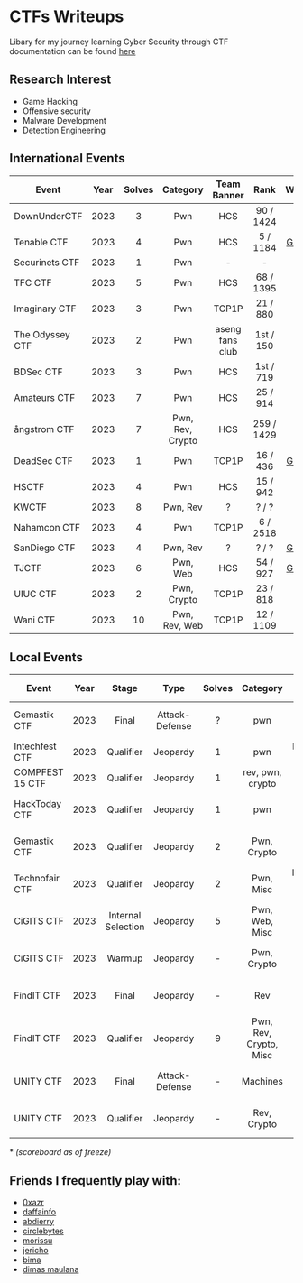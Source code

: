 # CTFs Writeups
Libary for my journey learning Cyber Security through CTF   
documentation can be found [here](https://hyggehalcyon.gitbook.io/page/ctfs/2023)  

## Research Interest
- Game Hacking   
- Offensive security   
- Malware Development
- Detection Engineering

## International Events
| Event | Year  | Solves | Category | Team Banner | Rank | Writeup |
| --- | --- | :---: | :---: |  :---: |  :---: | :---: |
| DownUnderCTF | 2023 | 3 | Pwn | HCS |  90 / 1424 | - |
| Tenable CTF | 2023 | 4 | Pwn | HCS |  5 / 1184 | [Gitbook](https://hyggehalcyon.gitbook.io/page/ctfs/2023/tenable-ctf-2023) |
| Securinets CTF | 2023 | 1 | Pwn | - |  - | - |
| TFC CTF | 2023 | 5 | Pwn | HCS |  68 / 1395 | - |
| Imaginary CTF | 2023  | 3 | Pwn | TCP1P | 21 / 880 | - |
| The Odyssey CTF | 2023  | 2 | Pwn | aseng fans club | 1st / 150 | - |
| BDSec CTF | 2023  | 3 | Pwn | HCS | 1st / 719 | - |
| Amateurs CTF | 2023  | 7 | Pwn | HCS | 25 / 914 | - |
| ångstrom CTF | 2023 | 7 | Pwn, Rev, Crypto | HCS | 259 / 1429 | - 
| DeadSec CTF | 2023 | 1 | Pwn | TCP1P | 16 / 436 | [Gitbook](https://hyggehalcyon.gitbook.io/page/ctfs/2023/deadsec-ctf-2023) 
| HSCTF | 2023 | 4 | Pwn | HCS | 15 / 942 | -
| KWCTF | 2023 | 8 | Pwn, Rev | ? | ? / ? | - 
| Nahamcon CTF | 2023 | 4 | Pwn | TCP1P | 6 / 2518 | -     
| SanDiego CTF | 2023 | 4 | Pwn, Rev | ? | ? / ? | [Gitbook](https://hyggehalcyon.gitbook.io/page/ctfs/2023/sandiegoctf-2023) 
| TJCTF |  2023 | 6 | Pwn, Web | HCS | 54 / 927 | [Gitbook](https://hyggehalcyon.gitbook.io/page/ctfs/2023/tjctf-2023) 
| UIUC CTF | 2023 | 2 | Pwn, Crypto | TCP1P | 23 / 818 | -    
| Wani CTF | 2023 | 10 | Pwn, Rev, Web | TCP1P | 12 / 1109 | - 
    
    
## Local Events
| Event | Year  | Stage | Type | Solves | Category | Team Banner | Rank | Writeup |
| --- | :---: | :---: | :---: | :---: | :---: |  :---: |  :---: | :---: |
| Gemastik CTF | 2023 | Final | Attack-Defense | ? | pwn | Gak Bahaya Ta? | ? / ? | - |
| Intechfest CTF | 2023 | Qualifier | Jeopardy | 1 | pwn | Nisekoi S3 when? | 10* / 63 | - |
| COMPFEST 15 CTF | 2023 | Qualifier | Jeopardy | 1 | rev, pwn, crypto | when yh | 9* / 171 | - |
| HackToday CTF | 2023 | Qualifier | Jeopardy | 1 | pwn | Lho, Gak Bahaya Ta? | 5* / 60 | [Gitbook](https://hyggehalcyon.gitbook.io/page/ctfs/2023/hacktoday-ctf-quals) |
| Gemastik CTF | 2023  | Qualifier | Jeopardy | 2 | Pwn, Crypto | Gak Bahaya Ta? | 5 / 252 | [PDF](https://github.com/HyggeHalcyon/WriteUps/blob/main/2023-GemastikCTF/Qualifier/Writeup%20Seleksi%20Gemastik%202023%20-%20Gak%20Bahaya%20Ta.pdf) |
| Technofair CTF | 2023  | Qualifier | Jeopardy | 2 | Pwn, Misc | Dipandang Sebelah Mata | 15 / 30 | - |
| CiGITS CTF | 2023 |  Internal Selection | Jeopardy | 5 | Pwn, Web, Misc |  Lho, Gak Bahaya Ta? | 1st | [Gitbook](https://hyggehalcyon.gitbook.io/page/ctfs/2023/cigits-2023), [PDF](https://github.com/HyggeHalcyon/WriteUps/blob/main/2023-CiGITSCTF/Seleksi_Internal_Gemastik_2023_Gak_Bahaya_Ta.pdf)
| CiGITS CTF | 2023 | Warmup  | Jeopardy | - | Pwn, Crypto |  Lho, Gak Bahaya Ta? | 1st | [PDF](https://github.com/HyggeHalcyon/WriteUps/blob/main/2023-CiGITSCTF/Writeup%20Warm%20Up%20Gak%20Bahaya%20Ta%20Seleksi%20Internal%20Gemastik%202023.pdf)
| FindIT CTF | 2023 | Final | Jeopardy | - | Rev | Pengen Jadi Hacker | ? / ? | -
| FindIT CTF | 2023 | Qualifier | Jeopardy | 9 | Pwn, Rev, Crypto, Misc | Pengen Jadi Hacker | 15 | [Gitbook](https://hyggehalcyon.gitbook.io/page/ctfs/2023/findit-ctf-2023) 
| UNITY CTF | 2023 | Final | Attack-Defense | - | Machines | Pengen Jadi Hacker | ? / ? | -
| UNITY CTF | 2023 | Qualifier | Jeopardy | - | Rev, Crypto | Pengen Jadi Hacker | ? / ? | -

\* *(scoreboard as of freeze)*

## Friends I frequently play with:
- [0xazr](https://github.com/0xazr)
- [daffainfo](https://github.com/daffainfo)
- [abdierry](https://github.com/yaudahbanh)
- [circlebytes](https://github.com/ifzahri)
- [morissu](https://github.com/Morissu)
- [jericho](https://github.com/0xazr)
- [bima]()
- [dimas maulana](https://github.com/dimasma0305)